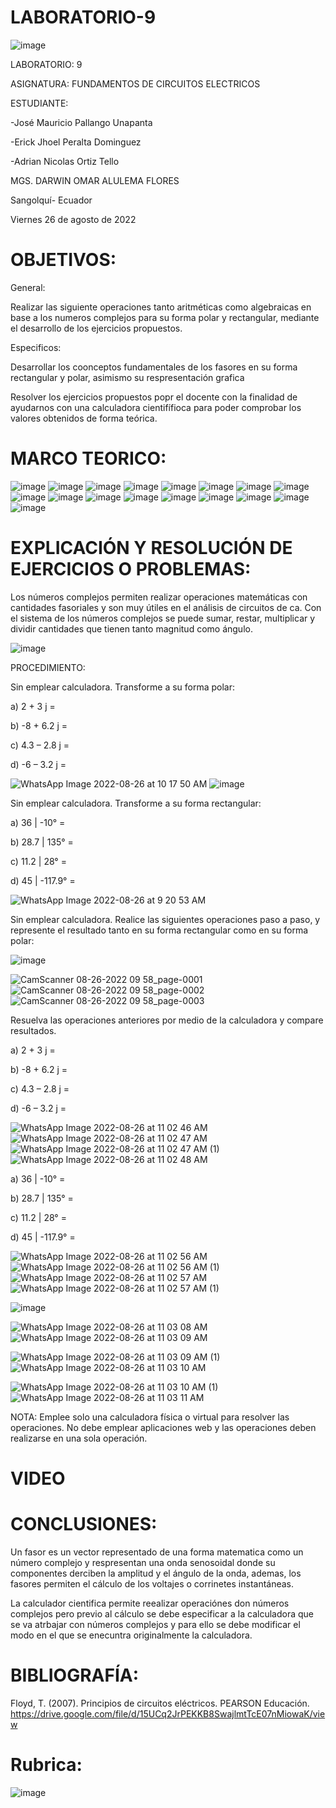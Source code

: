# LABORATORIO-9

![image](https://user-images.githubusercontent.com/105695077/169195292-caeb0d12-8f66-4f08-bb58-2efffc44ccf5.png)




LABORATORIO: 9



ASIGNATURA: FUNDAMENTOS DE CIRCUITOS ELECTRICOS

ESTUDIANTE: 

-José Mauricio Pallango Unapanta

-Erick Jhoel Peralta Dominguez

-Adrian Nicolas Ortiz Tello 

MGS. DARWIN OMAR ALULEMA FLORES

Sangolquí- Ecuador

Viernes 26 de agosto de 2022

# OBJETIVOS:

General:

Realizar las siguiente operaciones tanto aritméticas como algebraicas en base a los numeros complejos para su forma polar y rectangular, mediante el desarrollo de los ejercicios propuestos.

Especificos:

Desarrollar los coonceptos fundamentales de los fasores en su forma rectangular y polar, asimismo su respresentación grafica

Resolver los ejercicios propuestos popr el docente con la finalidad de ayudarnos con una calculadora cientifífioca para poder comprobar los valores obtenidos de forma teórica.

# MARCO TEORICO:

![image](https://user-images.githubusercontent.com/105695077/186950976-efcd5fac-8cd9-48d4-aeaf-7c6fe90aa486.png)
![image](https://user-images.githubusercontent.com/105695077/186951017-912a56a3-0d94-4d14-b95d-153931ac49ea.png)
![image](https://user-images.githubusercontent.com/105695077/186951036-aa79076e-187f-470a-a1d7-464bc74fef81.png)
![image](https://user-images.githubusercontent.com/105695077/186951086-e150b9c1-2cd2-4a75-9fc8-8edf13694e56.png)
![image](https://user-images.githubusercontent.com/105695077/186951153-77cb6010-9d51-4702-80a7-f453e22c3dea.png)
![image](https://user-images.githubusercontent.com/105695077/186951171-badc8b32-2978-40d6-a188-88f341d8d967.png)
![image](https://user-images.githubusercontent.com/105695077/186951229-8e4c3e17-df51-4122-b230-f7f0a0bbe85f.png)
![image](https://user-images.githubusercontent.com/105695077/186951270-32496545-153f-4eca-b310-560df376446d.png)
![image](https://user-images.githubusercontent.com/105695077/186951303-7d0f5934-cfbc-4c3b-8989-d86f825d850d.png)
![image](https://user-images.githubusercontent.com/105695077/186951336-16752c1c-2aa8-468c-83bc-f02101316283.png)
![image](https://user-images.githubusercontent.com/105695077/186951486-0837e275-c79a-4bbc-b756-c9ac7e102c77.png)
![image](https://user-images.githubusercontent.com/105695077/186951551-e78ecc0e-2f7b-4c42-9394-8159d10c2c5e.png)
![image](https://user-images.githubusercontent.com/105695077/186951588-4e01321e-1d69-494e-baf8-602e15c017c3.png)
![image](https://user-images.githubusercontent.com/105695077/186951605-7aefb6c5-3d93-4935-8292-abaf4ee573ad.png)
![image](https://user-images.githubusercontent.com/105695077/186951633-3e417ef6-21ea-4b31-92c5-f501629fab2d.png)
![image](https://user-images.githubusercontent.com/105695077/186951713-e23732c3-3e5b-4800-837b-dfb4e1515053.png)
![image](https://user-images.githubusercontent.com/105695077/186951755-2f03d215-4873-4303-a70c-3531eb42972e.png)

# EXPLICACIÓN Y RESOLUCIÓN DE EJERCICIOS O PROBLEMAS:

Los números complejos permiten realizar operaciones matemáticas con
cantidades fasoriales y son muy útiles en el análisis de circuitos de ca. Con el sistema de
los números complejos se puede sumar, restar, multiplicar y dividir cantidades que tienen
tanto magnitud como ángulo.

![image](https://user-images.githubusercontent.com/105695077/186900660-2dbc849e-0da3-4d53-bcae-42fcaa4b857a.png)

PROCEDIMIENTO:

Sin emplear calculadora. Transforme a su forma polar:

a) 2 + 3 j =

b) -8 + 6.2 j =

c) 4.3 – 2.8 j =

d) -6 – 3.2 j =

![WhatsApp Image 2022-08-26 at 10 17 50 AM](https://user-images.githubusercontent.com/105695077/186946532-023fe7af-194d-4dab-9cd0-03e954d8c364.jpeg)
![image](https://user-images.githubusercontent.com/105695077/186946709-c87d2a38-ba07-4ce9-b9e8-e9fd29efa360.png)

Sin emplear calculadora. Transforme a su forma rectangular:

a) 36 | -10° =

b) 28.7 | 135° =

c) 11.2 | 28° =

d) 45 | -117.9° =

![WhatsApp Image 2022-08-26 at 9 20 53 AM](https://user-images.githubusercontent.com/105695077/186935337-72a5a979-01b7-4e74-9898-77122d159744.jpeg)


Sin emplear calculadora. Realice las siguientes operaciones paso a paso, y represente el resultado tanto en su forma rectangular como en su forma polar:

![image](https://user-images.githubusercontent.com/105695077/186901308-43e5cc07-0a84-4e25-a663-b0f32fb26797.png)

![CamScanner 08-26-2022 09 58_page-0001](https://user-images.githubusercontent.com/105695077/186935124-7b741180-be44-4a63-92ce-17f8719dcf7a.jpg)
![CamScanner 08-26-2022 09 58_page-0002](https://user-images.githubusercontent.com/105695077/186935176-0101beec-61a0-4782-8dc4-bb3d47401413.jpg)
![CamScanner 08-26-2022 09 58_page-0003](https://user-images.githubusercontent.com/105695077/186935197-c814e87c-5e2a-462d-a9ff-44cb75e4cfd8.jpg)

Resuelva las operaciones anteriores por medio de la calculadora y compare
resultados.

a) 2 + 3 j =

b) -8 + 6.2 j =

c) 4.3 – 2.8 j =

d) -6 – 3.2 j =

![WhatsApp Image 2022-08-26 at 11 02 46 AM](https://user-images.githubusercontent.com/105695077/186946925-86c11e12-059b-43ea-b547-7e79a2c7ba7c.jpeg)
![WhatsApp Image 2022-08-26 at 11 02 47 AM](https://user-images.githubusercontent.com/105695077/186946977-8b328cb1-796e-4f1f-9443-154024e7bde4.jpeg)
![WhatsApp Image 2022-08-26 at 11 02 47 AM (1)](https://user-images.githubusercontent.com/105695077/186947013-6671bf46-de23-44c7-b7be-cf82c01c0598.jpeg)
![WhatsApp Image 2022-08-26 at 11 02 48 AM](https://user-images.githubusercontent.com/105695077/186947054-bc3493c3-c466-49e0-bd24-55b114e1ea75.jpeg)

a) 36 | -10° =

b) 28.7 | 135° =

c) 11.2 | 28° =

d) 45 | -117.9° =

![WhatsApp Image 2022-08-26 at 11 02 56 AM](https://user-images.githubusercontent.com/105695077/186947161-158445f1-faa7-49d3-9c77-9f6880a693c0.jpeg)
![WhatsApp Image 2022-08-26 at 11 02 56 AM (1)](https://user-images.githubusercontent.com/105695077/186947182-43b773e9-46f2-406c-b249-b0f12286899e.jpeg)
![WhatsApp Image 2022-08-26 at 11 02 57 AM](https://user-images.githubusercontent.com/105695077/186947208-2a632efd-e196-4ed1-8a42-d2bbeec66e86.jpeg)
![WhatsApp Image 2022-08-26 at 11 02 57 AM (1)](https://user-images.githubusercontent.com/105695077/186947253-a3e29a79-dc9d-48c7-8423-e660a14562d5.jpeg)

![image](https://user-images.githubusercontent.com/105695077/186901308-43e5cc07-0a84-4e25-a663-b0f32fb26797.png)

![WhatsApp Image 2022-08-26 at 11 03 08 AM](https://user-images.githubusercontent.com/105695077/186947359-42c50ce3-1207-4f84-8f20-b96e39aa3df4.jpeg)
![WhatsApp Image 2022-08-26 at 11 03 09 AM](https://user-images.githubusercontent.com/105695077/186947387-3e9c05f8-08b0-4a00-936d-ac9401a27a8f.jpeg)

![WhatsApp Image 2022-08-26 at 11 03 09 AM (1)](https://user-images.githubusercontent.com/105695077/186947409-c6ed5d59-aae8-46cf-b2b9-4eee7e0a9cb1.jpeg)
![WhatsApp Image 2022-08-26 at 11 03 10 AM](https://user-images.githubusercontent.com/105695077/186947446-0717999e-37f7-4e05-a331-85a4f7016882.jpeg)

![WhatsApp Image 2022-08-26 at 11 03 10 AM (1)](https://user-images.githubusercontent.com/105695077/186947479-96195e9d-bc14-4368-821d-5ef7ab1a58ca.jpeg)
![WhatsApp Image 2022-08-26 at 11 03 11 AM](https://user-images.githubusercontent.com/105695077/186947516-1b28c18f-993a-4701-8b66-1510d646e32a.jpeg)

NOTA: Emplee solo una calculadora física o virtual para resolver las operaciones. No debe emplear aplicaciones web y las operaciones deben realizarse en una sola operación.

# VIDEO

# CONCLUSIONES:

Un fasor es un vector representado de una forma matematica como un número complejo y respresentan una onda senosoidal donde su componentes derciben la amplitud y el ángulo de la onda, ademas, los fasores permiten el cálculo de los voltajes o corrinetes instantáneas.

La calculador cientifica permite reealizar operaciónes don números complejos pero previo al cálculo se debe especificar a la calculadora que se va atrbajar con números complejos y para ello se debe modificar el modo en el que se enecuntra originalmente la calculadora.

# BIBLIOGRAFÍA:

Floyd, T. (2007). Principios de circuitos eléctricos. PEARSON Educación. https://drive.google.com/file/d/15UCq2JrPEKKB8SwajlmtTcE07nMiowaK/view

# Rubrica:

![image](https://user-images.githubusercontent.com/105695077/169549221-6a6d7d81-301f-4ae6-adad-f0a59a65b83e.png)



